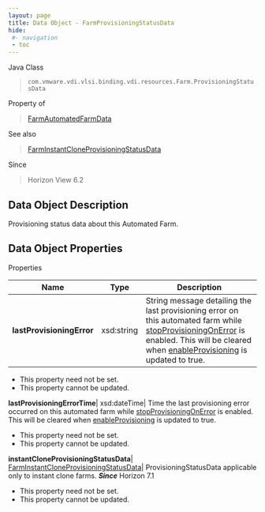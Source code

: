 ```yaml
---
layout: page
title: Data Object - FarmProvisioningStatusData
hide:
 #- navigation
 - toc
---
```






Java Class  
> `com.vmware.vdi.vlsi.binding.vdi.resources.Farm.ProvisioningStatusData`

Property of  
> [FarmAutomatedFarmData](vdi.resources.Farm.AutomatedFarmData.md#field_detail)

See also  
> [FarmInstantCloneProvisioningStatusData](vdi.resources.Farm.InstantCloneProvisioningStatusData.md)

Since  
> Horizon View 6.2


## Data Object Description 

Provisioning status data about this Automated Farm. 

## Data Object Properties

Properties

Name |  Type |  Description   
---|---|---  
**lastProvisioningError**|  xsd:string|  String message detailing the last provisioning error on this automated farm while [stopProvisioningOnError](vdi.resources.Farm.VirtualCenterProvisioningSettings.md#stopProvisioningOnError) is enabled. This will be cleared when [enableProvisioning](vdi.resources.Farm.VirtualCenterProvisioningSettings.md#enableProvisioning) is updated to true.   


 * This property need not be set.
 * This property cannot be updated.

  
**lastProvisioningErrorTime**|  xsd:dateTime|  Time the last provisioning error occurred on this automated farm while [stopProvisioningOnError](vdi.resources.Farm.VirtualCenterProvisioningSettings.md#stopProvisioningOnError) is enabled. This will be cleared when [enableProvisioning](vdi.resources.Farm.VirtualCenterProvisioningSettings.md#enableProvisioning) is updated to true.   


 * This property need not be set.
 * This property cannot be updated.

  
**instantCloneProvisioningStatusData**| [FarmInstantCloneProvisioningStatusData](vdi.resources.Farm.InstantCloneProvisioningStatusData.md)|  ProvisioningStatusData applicable only to instant clone farms.  **_Since_** Horizon 7.1  


 * This property need not be set.
 * This property cannot be updated.

  
  
  
   
  
  
